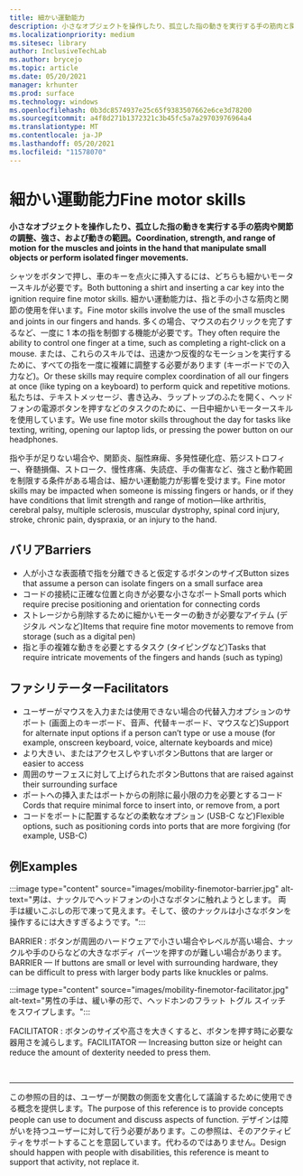 ```yaml
---
title: 細かい運動能力
description: 小さなオブジェクトを操作したり、孤立した指の動きを実行する手の筋肉と関節の調整、強さ、および動きの範囲
ms.localizationpriority: medium
ms.sitesec: library
author: InclusiveTechLab
ms.author: brycejo
ms.topic: article
ms.date: 05/20/2021
manager: krhunter
ms.prod: surface
ms.technology: windows
ms.openlocfilehash: 0b3dc8574937e25c65f9383507662e6ce3d78200
ms.sourcegitcommit: a4f8d271b1372321c3b45fc5a7a29703976964a4
ms.translationtype: MT
ms.contentlocale: ja-JP
ms.lasthandoff: 05/20/2021
ms.locfileid: "11578070"
---
```

# <a name="fine-motor-skills"></a><span data-ttu-id="d4aac-103">細かい運動能力</span><span class="sxs-lookup"><span data-stu-id="d4aac-103">Fine motor skills</span></span>

**<span data-ttu-id="d4aac-104">小さなオブジェクトを操作したり、孤立した指の動きを実行する手の筋肉や関節の調整、強さ、および動きの範囲。</span><span class="sxs-lookup"><span data-stu-id="d4aac-104">Coordination, strength, and range of motion for the muscles and joints in the hand that manipulate small objects or perform isolated finger movements.</span></span>**

<span data-ttu-id="d4aac-105">シャツをボタンで押し、車のキーを点火に挿入するには、どちらも細かいモータースキルが必要です。</span><span class="sxs-lookup"><span data-stu-id="d4aac-105">Both buttoning a shirt and inserting a car key into the ignition require fine motor skills.</span></span> <span data-ttu-id="d4aac-106">細かい運動能力は、指と手の小さな筋肉と関節の使用を伴います。</span><span class="sxs-lookup"><span data-stu-id="d4aac-106">Fine motor skills involve the use of the small muscles and joints in our fingers and hands.</span></span> <span data-ttu-id="d4aac-107">多くの場合、マウスの右クリックを完了するなど、一度に 1 本の指を制御する機能が必要です。</span><span class="sxs-lookup"><span data-stu-id="d4aac-107">They often require the ability to control one finger at a time, such as completing a right-click on a mouse.</span></span> <span data-ttu-id="d4aac-108">または、これらのスキルでは、迅速かつ反復的なモーションを実行するために、すべての指を一度に複雑に調整する必要があります (キーボードでの入力など)。</span><span class="sxs-lookup"><span data-stu-id="d4aac-108">Or these skills may require complex coordination of all our fingers at once (like typing on a keyboard) to perform quick and repetitive motions.</span></span> <span data-ttu-id="d4aac-109">私たちは、テキストメッセージ、書き込み、ラップトップのふたを開く、ヘッドフォンの電源ボタンを押すなどのタスクのために、一日中細かいモータースキルを使用しています。</span><span class="sxs-lookup"><span data-stu-id="d4aac-109">We use fine motor skills throughout the day for tasks like texting, writing, opening our laptop lids, or pressing the power button on our headphones.</span></span>

<span data-ttu-id="d4aac-110">指や手が足りない場合や、関節炎、脳性麻痺、多発性硬化症、筋ジストロフィー、脊髄損傷、ストローク、慢性疼痛、失読症、手の傷害など、強さと動作範囲を制限する条件がある場合は、細かい運動能力が影響を受けます。</span><span class="sxs-lookup"><span data-stu-id="d4aac-110">Fine motor skills may be impacted when someone is missing fingers or hands, or if they have conditions that limit strength and range of motion—like arthritis, cerebral palsy, multiple sclerosis, muscular dystrophy, spinal cord injury, stroke, chronic pain, dyspraxia, or an injury to the hand.</span></span>

## <a name="barriers"></a><span data-ttu-id="d4aac-111">バリア</span><span class="sxs-lookup"><span data-stu-id="d4aac-111">Barriers</span></span>

* <span data-ttu-id="d4aac-112">人が小さな表面積で指を分離できると仮定するボタンのサイズ</span><span class="sxs-lookup"><span data-stu-id="d4aac-112">Button sizes that assume a person can isolate fingers on a small surface area</span></span>
* <span data-ttu-id="d4aac-113">コードの接続に正確な位置と向きが必要な小さなポート</span><span class="sxs-lookup"><span data-stu-id="d4aac-113">Small ports which require precise positioning and orientation for connecting cords</span></span>
* <span data-ttu-id="d4aac-114">ストレージから削除するために細かいモーターの動きが必要なアイテム (デジタル ペンなど)</span><span class="sxs-lookup"><span data-stu-id="d4aac-114">Items that require fine motor movements to remove from storage (such as a digital pen)</span></span>
* <span data-ttu-id="d4aac-115">指と手の複雑な動きを必要とするタスク (タイピングなど)</span><span class="sxs-lookup"><span data-stu-id="d4aac-115">Tasks that require intricate movements of the fingers and hands (such as typing)</span></span>

## <a name="facilitators"></a><span data-ttu-id="d4aac-116">ファシリテーター</span><span class="sxs-lookup"><span data-stu-id="d4aac-116">Facilitators</span></span>

* <span data-ttu-id="d4aac-117">ユーザーがマウスを入力または使用できない場合の代替入力オプションのサポート (画面上のキーボード、音声、代替キーボード、マウスなど)</span><span class="sxs-lookup"><span data-stu-id="d4aac-117">Support for alternate input options if a person can’t type or use a mouse (for example, onscreen keyboard, voice, alternate keyboards and mice)</span></span>
* <span data-ttu-id="d4aac-118">より大きい、またはアクセスしやすいボタン</span><span class="sxs-lookup"><span data-stu-id="d4aac-118">Buttons that are larger or easier to access</span></span>
* <span data-ttu-id="d4aac-119">周囲のサーフェスに対して上げられたボタン</span><span class="sxs-lookup"><span data-stu-id="d4aac-119">Buttons that are raised against their surrounding surface</span></span>
* <span data-ttu-id="d4aac-120">ポートへの挿入またはポートからの削除に最小限の力を必要とするコード</span><span class="sxs-lookup"><span data-stu-id="d4aac-120">Cords that require minimal force to insert into, or remove from, a port</span></span>
* <span data-ttu-id="d4aac-121">コードをポートに配置するなどの柔軟なオプション (USB-C など)</span><span class="sxs-lookup"><span data-stu-id="d4aac-121">Flexible options, such as positioning cords into ports that are more forgiving (for example, USB-C)</span></span>


## <a name="examples"></a><span data-ttu-id="d4aac-122">例</span><span class="sxs-lookup"><span data-stu-id="d4aac-122">Examples</span></span>

:::image type="content" source="images/mobility-finemotor-barrier.jpg" alt-text="男は、ナックルでヘッドフォンの小さなボタンに触れようとします。 両手は緩いこぶしの形で凍って見えます。そして、彼のナックルは小さなボタンを操作するには大きすぎるようです。":::

<span data-ttu-id="d4aac-125">BARRIER : ボタンが周囲のハードウェアで小さい場合やレベルが高い場合、ナックルや手のひらなどの大きなボディ パーツを押すのが難しい場合があります。</span><span class="sxs-lookup"><span data-stu-id="d4aac-125">BARRIER — If buttons are small or level with surrounding hardware, they can be difficult to press with larger body parts like knuckles or palms.</span></span> 

:::image type="content" source="images/mobility-finemotor-facilitator.jpg" alt-text="男性の手は、緩い拳の形で、ヘッドホンのフラット トグル スイッチをスワイプします。":::

<span data-ttu-id="d4aac-127">FACILITATOR : ボタンのサイズや高さを大きくすると、ボタンを押す時に必要な器用さを減らします。</span><span class="sxs-lookup"><span data-stu-id="d4aac-127">FACILITATOR — Increasing button size or height can reduce the amount of dexterity needed to press them.</span></span> 

&nbsp;

[comment]: # (フッター ステートメント)
___
<span data-ttu-id="d4aac-129">この参照の目的は、ユーザーが関数の側面を文書化して議論するために使用できる概念を提供します。</span><span class="sxs-lookup"><span data-stu-id="d4aac-129">The purpose of this reference is to provide concepts people can use to document and discuss aspects of function.</span></span> <span data-ttu-id="d4aac-130">デザインは障がいを持つユーザーに対して行う必要があります。この参照は、そのアクティビティをサポートすることを意図しています。代わるのではありません。</span><span class="sxs-lookup"><span data-stu-id="d4aac-130">Design should happen with people with disabilities, this reference is meant to support that activity, not replace it.</span></span> 